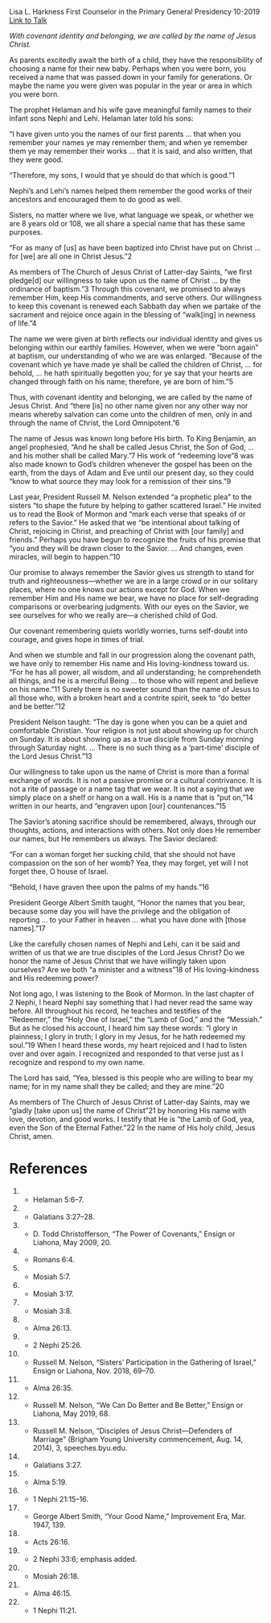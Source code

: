 Lisa L. Harkness
First Counselor in the Primary General Presidency
10-2019
[Link to Talk](https://www.churchofjesuschrist.org/study/general-conference/2019/10/32harkness?lang=eng)

_With covenant identity and belonging, we are called by the name of Jesus Christ._

As parents excitedly await the birth of a child, they have the responsibility of choosing a name for their new baby. Perhaps when you were born, you received a name that was passed down in your family for generations. Or maybe the name you were given was popular in the year or area in which you were born.

The prophet Helaman and his wife gave meaningful family names to their infant sons Nephi and Lehi. Helaman later told his sons:

“I have given unto you the names of our first parents … that when you remember your names ye may remember them; and when ye remember them ye may remember their works … that it is said, and also written, that they were good.

“Therefore, my sons, I would that ye should do that which is good.”1

Nephi’s and Lehi’s names helped them remember the good works of their ancestors and encouraged them to do good as well.

Sisters, no matter where we live, what language we speak, or whether we are 8 years old or 108, we all share a special name that has these same purposes.



“For as many of [us] as have been baptized into Christ have put on Christ … for [we] are all one in Christ Jesus.”2

As members of The Church of Jesus Christ of Latter-day Saints, “we first pledge[d] our willingness to take upon us the name of Christ … by the ordinance of baptism.”3 Through this covenant, we promised to always remember Him, keep His commandments, and serve others. Our willingness to keep this covenant is renewed each Sabbath day when we partake of the sacrament and rejoice once again in the blessing of “walk[ing] in newness of life.”4

The name we were given at birth reflects our individual identity and gives us belonging within our earthly families. However, when we were “born again” at baptism, our understanding of who we are was enlarged. “Because of the covenant which ye have made ye shall be called the children of Christ, … for behold, … he hath spiritually begotten you; for ye say that your hearts are changed through faith on his name; therefore, ye are born of him.”5

Thus, with covenant identity and belonging, we are called by the name of Jesus Christ. And “there [is] no other name given nor any other way nor means whereby salvation can come unto the children of men, only in and through the name of Christ, the Lord Omnipotent.”6

The name of Jesus was known long before His birth. To King Benjamin, an angel prophesied, “And he shall be called Jesus Christ, the Son of God, … and his mother shall be called Mary.”7 His work of “redeeming love”8 was also made known to God’s children whenever the gospel has been on the earth, from the days of Adam and Eve until our present day, so they could “know to what source they may look for a remission of their sins.”9

Last year, President Russell M. Nelson extended “a prophetic plea” to the sisters “to shape the future by helping to gather scattered Israel.” He invited us to read the Book of Mormon and “mark each verse that speaks of or refers to the Savior.” He asked that we “be intentional about talking of Christ, rejoicing in Christ, and preaching of Christ with [our family] and friends.” Perhaps you have begun to recognize the fruits of his promise that “you and they will be drawn closer to the Savior. … And changes, even miracles, will begin to happen.”10

Our promise to always remember the Savior gives us strength to stand for truth and righteousness—whether we are in a large crowd or in our solitary places, where no one knows our actions except for God. When we remember Him and His name we bear, we have no place for self-degrading comparisons or overbearing judgments. With our eyes on the Savior, we see ourselves for who we really are—a cherished child of God.

Our covenant remembering quiets worldly worries, turns self-doubt into courage, and gives hope in times of trial.

And when we stumble and fall in our progression along the covenant path, we have only to remember His name and His loving-kindness toward us. “For he has all power, all wisdom, and all understanding; he comprehendeth all things, and he is a merciful Being … to those who will repent and believe on his name.”11 Surely there is no sweeter sound than the name of Jesus to all those who, with a broken heart and a contrite spirit, seek to “do better and be better.”12

President Nelson taught: “The day is gone when you can be a quiet and comfortable Christian. Your religion is not just about showing up for church on Sunday. It is about showing up as a true disciple from Sunday morning through Saturday night. … There is no such thing as a ‘part-time’ disciple of the Lord Jesus Christ.”13

Our willingness to take upon us the name of Christ is more than a formal exchange of words. It is not a passive promise or a cultural contrivance. It is not a rite of passage or a name tag that we wear. It is not a saying that we simply place on a shelf or hang on a wall. His is a name that is “put on,”14 written in our hearts, and “engraven upon [our] countenances.”15

The Savior’s atoning sacrifice should be remembered, always, through our thoughts, actions, and interactions with others. Not only does He remember our names, but He remembers us always. The Savior declared:

“For can a woman forget her sucking child, that she should not have compassion on the son of her womb? Yea, they may forget, yet will I not forget thee, O house of Israel.

“Behold, I have graven thee upon the palms of my hands.”16

President George Albert Smith taught, “Honor the names that you bear, because some day you will have the privilege and the obligation of reporting … to your Father in heaven … what you have done with [those names].”17

Like the carefully chosen names of Nephi and Lehi, can it be said and written of us that we are true disciples of the Lord Jesus Christ? Do we honor the name of Jesus Christ that we have willingly taken upon ourselves? Are we both “a minister and a witness”18 of His loving-kindness and His redeeming power?

Not long ago, I was listening to the Book of Mormon. In the last chapter of 2 Nephi, I heard Nephi say something that I had never read the same way before. All throughout his record, he teaches and testifies of the “Redeemer,” the “Holy One of Israel,” the “Lamb of God,” and the “Messiah.” But as he closed his account, I heard him say these words: “I glory in plainness; I glory in truth; I glory in my Jesus, for he hath redeemed my soul.”19 When I heard these words, my heart rejoiced and I had to listen over and over again. I recognized and responded to that verse just as I recognize and respond to my own name.

The Lord has said, “Yea, blessed is this people who are willing to bear my name; for in my name shall they be called; and they are mine.”20

As members of The Church of Jesus Christ of Latter-day Saints, may we “gladly [take upon us] the name of Christ”21 by honoring His name with love, devotion, and good works. I testify that He is “the Lamb of God, yea, even the Son of the Eternal Father.”22 In the name of His holy child, Jesus Christ, amen.

# References
1. - Helaman 5:6–7.
2. - Galatians 3:27–28.
3. - D. Todd Christofferson, “The Power of Covenants,” Ensign or Liahona, May 2009, 20.
4. - Romans 6:4.
5. - Mosiah 5:7.
6. - Mosiah 3:17.
7. - Mosiah 3:8.
8. - Alma 26:13.
9. - 2 Nephi 25:26.
10. - Russell M. Nelson, “Sisters’ Participation in the Gathering of Israel,” Ensign or Liahona, Nov. 2018, 69–70.
11. - Alma 26:35.
12. - Russell M. Nelson, “We Can Do Better and Be Better,” Ensign or Liahona, May 2019, 68.
13. - Russell M. Nelson, “Disciples of Jesus Christ—Defenders of Marriage” (Brigham Young University commencement, Aug. 14, 2014), 3, speeches.byu.edu.
14. - Galatians 3:27.
15. - Alma 5:19.
16. - 1 Nephi 21:15–16.
17. - George Albert Smith, “Your Good Name,” Improvement Era, Mar. 1947, 139.
18. - Acts 26:16.
19. - 2 Nephi 33:6; emphasis added.
20. - Mosiah 26:18.
21. - Alma 46:15.
22. - 1 Nephi 11:21.